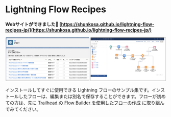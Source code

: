 # Lightning Flow Recipes
**Webサイトができました🎉 [https://shunkosa.github.io/lightning-flow-recipes-jp/](https://shunkosa.github.io/lightning-flow-recipes-jp/)**

![](content/image.png)

インストールしてすぐに使用できる Lightning フローのサンプル集です。インストールしたフローは、編集または別名で保存することができます。フローが初めての方は、先に [Trailhead の Flow Builder を使用したフローの作成](https://trailhead.salesforce.com/ja/content/learn/trails/build-flows-with-flow-builder) に取り組んでみてください。